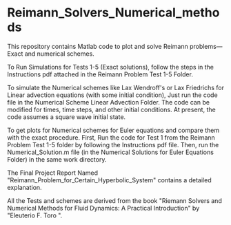 # Reimann_Solvers_Numerical_methods
This repository contains Matlab code to plot and solve Reimann problems—Exact and numerical schemes.

To Run Simulations for Tests 1-5 (Exact solutions), follow the steps in the Instructions pdf attached in the Reimann Problem Test 1-5 Folder.

To simulate the Numerical schemes like Lax Wendroff's or Lax Friedrichs for Linear advection equations (with some initial condition), Just run the code file in the Numerical Scheme Linear Advection Folder. The code can be modified for times, time steps, and other initial conditions. At present, the code assumes a square wave initial state.

To get plots for Numerical schemes for Euler equations and compare them with the exact procedure. First, Run the code for Test 1 from the Reimann Problem Test 1-5 folder by following the Instructions pdf file. Then, run the Numerical_Solution.m file (in the Numerical Solutions for Euler Equations Folder) in the same work directory. 

The Final Project Report Named "Reimann_Problem_for_Certain_Hyperbolic_System" contains a detailed explanation.

All the Tests and schemes are derived from the book "Riemann Solvers and Numerical Methods for Fluid Dynamics: A Practical Introduction" by "Eleuterio F. Toro ".

